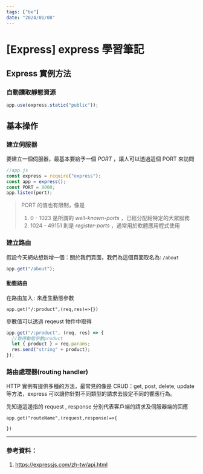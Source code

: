 ```yaml
---
tags: ["be"]
date: "2024/01/08"
---
```


# [Express] express 學習筆記

## Express 實例方法

### 自動讀取靜態資源

```js
app.use(express.static("public"));
```

## 基本操作

### 建立伺服器

要建立一個伺服器，最基本要給予一個 _PORT_ ，讓人可以透過這個 PORT 來訪問

```js
//app.js
const express = require("express");
const app = express();
const PORT = 8000;
app.listen(port);
```

> PORT 的值也有限制，像是
>
> 1.  0 - 1023 是所謂的 _well-known-ports_ ，已經分配給特定的大眾服務
> 2.  1024 - 49151 則是 _register-ports_ ，通常用於軟體應用程式使用

### 建立路由

假設今天網站想新增一個：關於我們頁面，我們為這個頁面取名為: `/about`

```js
app.get("/about");
```

#### 動態路由

在路由加入`:` 來產生動態參數

```javascript!
app.get("/:product",(req,res)=>{})
```

參數值可以透過 reqeust 物件中取得

```js
app.get("/:product", (req, res) => {
  //取得動態參數product
  let { product } = req.params;
  res.send("string" + product);
});
```

### 路由處理器(routing handler)

HTTP 實例有提供多種的方法，最常見的像是 CRUD：get, post, delete, update 等方法，express 可以讓你針對不同類型的請求去設定不同的響應行為。

先知道這邊指的 request , response 分別代表客戶端的請求及伺服器端的回應

```javascript!
app.get("routeName",(request,response)=>{

})
```

---

### 參考資料：

1. https://expressjs.com/zh-tw/api.html
